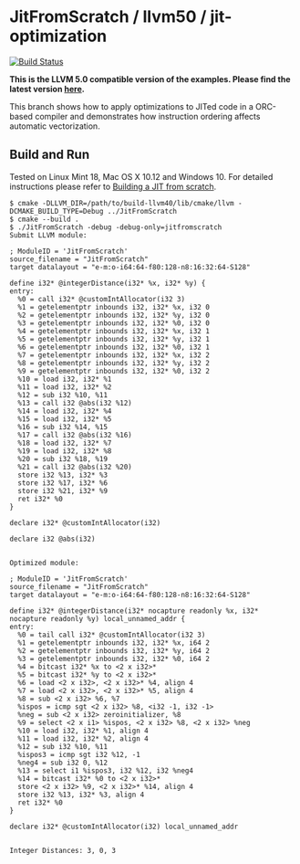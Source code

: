 # JitFromScratch / llvm50 / jit-optimization

[![Build Status](https://travis-ci.org/weliveindetail/JitFromScratch.svg?branch=jit-optimization)](https://travis-ci.org/weliveindetail/JitFromScratch)

**This is the LLVM 5.0 compatible version of the examples. Please find the latest version [here](https://github.com/weliveindetail/JitFromScratch).**

This branch shows how to apply optimizations to JITed code in a ORC-based compiler and demonstrates how instruction ordering affects automatic vectorization.

## Build and Run

Tested on Linux Mint 18, Mac OS X 10.12 and Windows 10. For detailed instructions please refer to [Building a JIT from scratch](https://weliveindetail.github.io/blog/post/2017/07/18/building-a-jit-from-scratch.html).

```
$ cmake -DLLVM_DIR=/path/to/build-llvm40/lib/cmake/llvm -DCMAKE_BUILD_TYPE=Debug ../JitFromScratch
$ cmake --build .
$ ./JitFromScratch -debug -debug-only=jitfromscratch
Submit LLVM module:

; ModuleID = 'JitFromScratch'
source_filename = "JitFromScratch"
target datalayout = "e-m:o-i64:64-f80:128-n8:16:32:64-S128"

define i32* @integerDistance(i32* %x, i32* %y) {
entry:
  %0 = call i32* @customIntAllocator(i32 3)
  %1 = getelementptr inbounds i32, i32* %x, i32 0
  %2 = getelementptr inbounds i32, i32* %y, i32 0
  %3 = getelementptr inbounds i32, i32* %0, i32 0
  %4 = getelementptr inbounds i32, i32* %x, i32 1
  %5 = getelementptr inbounds i32, i32* %y, i32 1
  %6 = getelementptr inbounds i32, i32* %0, i32 1
  %7 = getelementptr inbounds i32, i32* %x, i32 2
  %8 = getelementptr inbounds i32, i32* %y, i32 2
  %9 = getelementptr inbounds i32, i32* %0, i32 2
  %10 = load i32, i32* %1
  %11 = load i32, i32* %2
  %12 = sub i32 %10, %11
  %13 = call i32 @abs(i32 %12)
  %14 = load i32, i32* %4
  %15 = load i32, i32* %5
  %16 = sub i32 %14, %15
  %17 = call i32 @abs(i32 %16)
  %18 = load i32, i32* %7
  %19 = load i32, i32* %8
  %20 = sub i32 %18, %19
  %21 = call i32 @abs(i32 %20)
  store i32 %13, i32* %3
  store i32 %17, i32* %6
  store i32 %21, i32* %9
  ret i32* %0
}

declare i32* @customIntAllocator(i32)

declare i32 @abs(i32)


Optimized module:

; ModuleID = 'JitFromScratch'
source_filename = "JitFromScratch"
target datalayout = "e-m:o-i64:64-f80:128-n8:16:32:64-S128"

define i32* @integerDistance(i32* nocapture readonly %x, i32* nocapture readonly %y) local_unnamed_addr {
entry:
  %0 = tail call i32* @customIntAllocator(i32 3)
  %1 = getelementptr inbounds i32, i32* %x, i64 2
  %2 = getelementptr inbounds i32, i32* %y, i64 2
  %3 = getelementptr inbounds i32, i32* %0, i64 2
  %4 = bitcast i32* %x to <2 x i32>*
  %5 = bitcast i32* %y to <2 x i32>*
  %6 = load <2 x i32>, <2 x i32>* %4, align 4
  %7 = load <2 x i32>, <2 x i32>* %5, align 4
  %8 = sub <2 x i32> %6, %7
  %ispos = icmp sgt <2 x i32> %8, <i32 -1, i32 -1>
  %neg = sub <2 x i32> zeroinitializer, %8
  %9 = select <2 x i1> %ispos, <2 x i32> %8, <2 x i32> %neg
  %10 = load i32, i32* %1, align 4
  %11 = load i32, i32* %2, align 4
  %12 = sub i32 %10, %11
  %ispos3 = icmp sgt i32 %12, -1
  %neg4 = sub i32 0, %12
  %13 = select i1 %ispos3, i32 %12, i32 %neg4
  %14 = bitcast i32* %0 to <2 x i32>*
  store <2 x i32> %9, <2 x i32>* %14, align 4
  store i32 %13, i32* %3, align 4
  ret i32* %0
}

declare i32* @customIntAllocator(i32) local_unnamed_addr


Integer Distances: 3, 0, 3
```

